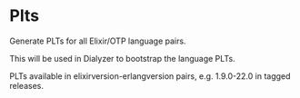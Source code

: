 # Plts

Generate PLTs for all Elixir/OTP language pairs.

This will be used in Dialyzer to bootstrap the language PLTs.

PLTs available in elixirversion-erlangversion pairs, e.g. 1.9.0-22.0
in tagged releases.